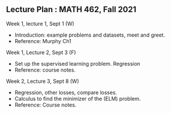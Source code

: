 ## Lecture Plan :  MATH 462, Fall 2021

Week 1, lecture 1, Sept 1 (W)

- Introduction: example problems and datasets, meet and greet.
- Reference: Murphy Ch1 

Week 1, Lecture 2, Sept 3 (F)

- Set up the supervised learning problem. Regression
- Reference: course notes.

Week 2, Lecture 3, Sept 8 (W)

- Regression, other losses, compare losses.
- Calculus to find the minimizer of the (ELM) problem. 
- Reference: Course notes. 
